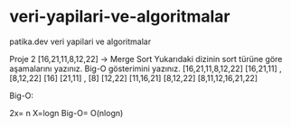 # veri-yapilari-ve-algoritmalar
patika.dev veri yapilari ve algoritmalar

Proje 2
[16,21,11,8,12,22] -> Merge Sort
Yukarıdaki dizinin sort türüne göre aşamalarını yazınız.
Big-O gösterimini yazınız.
[16,21,11,8,12,22] 
[16,21,11]   ,  [8,12,22]
[16]  [21,11]     , [8]  [12,22]
[11,16,21]     [8,12,22]
[8,11,12,16,21,22]


Big-O: 


2x= n
X=logn
Big-O= O(nlogn)
